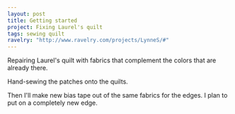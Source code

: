 ```yaml
---
layout: post
title: Getting started
project: Fixing Laurel's quilt
tags: sewing quilt
ravelry: "http://www.ravelry.com/projects/LynneS/#"
---
```

Repairing Laurel's quilt with fabrics that complement the colors that are already there.

Hand-sewing the patches onto the quilts.

Then I'll make new bias tape out of the same fabrics for the edges. I plan to put on a completely new edge.